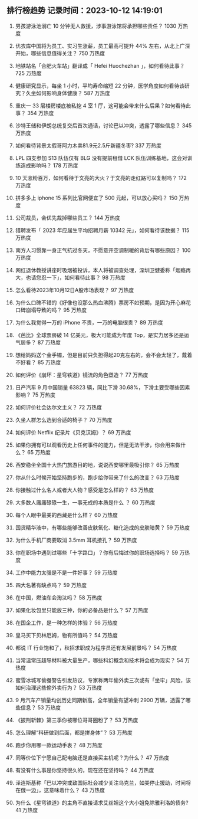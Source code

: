 
## 排行榜趋势 记录时间：2023-10-12 14:19:01
  
  1. 男孩游泳池溺亡 10 分钟无人救援，涉事游泳馆将承担哪些责任？ 1030 万热度
    
  2. 优衣库中国将为员工、实习生涨薪，员工最高可提升 44% 左右，从北上广深开始，哪些信息值得关注？ 750 万热度
    
  3. 地铁站名「合肥火车站」翻译成「 Hefei Huochezhan 」，如何看待此事？ 725 万热度
    
  4. 健康研究显示，每坐 1 小时，平均寿命缩短 22 分钟，医学角度如何看待该研究？久坐如何影响身体健康？ 587 万热度
    
  5. 重庆一 33 层楼房楼底被私挖 4 室 1 厅，这可能会带来什么后果？如何看待此事？ 354 万热度
    
  6. 沙特王储和伊朗总统复交后首次通话，讨论巴以冲突，透露了哪些信息？ 345 万热度
    
  7. 如何看待背景太假哥阿力木卖81.9元2.5斤新疆冬枣? 337 万热度
    
  8. LPL 四支参加 S13 队伍仅有 BLG 没有提前租借 LCK 队伍训练基地，这会对训练造成影响吗？ 178 万热度
    
  9. 10 天涨粉百万，如何看待于文亮的大火？于文亮的走红路可以复制吗？ 172 万热度
    
  10. 拼多多上 iphone 15 系列比官网便宜了 500 元起，可以放心买吗？ 150 万热度
    
  11. 公司裁员，会优先裁掉哪些员工？ 144 万热度
    
  12. 猎聘发布「 2023 年应届生平均招聘月薪 10342 元」，如何看待该数据？ 115 万热度
    
  13. 南方人习惯靠一身正气抗过冬天，不愿意开空调制暖的背后有哪些原因？ 100 万热度
    
  14. 网红退休教授讲座时吸烟被投诉，本人将被调查处理，深圳卫健委称「烟瘾再大，也请您忍一下」，如何看待此事？ 98 万热度
    
  15. 怎么看待2023年10月12日A股市场表现？ 97 万热度
    
  16. 为什么口碑不错的《好像也没那么热血沸腾》票房不如预期，是因为开心麻花口碑崩塌导致的吗？ 95 万热度
    
  17. 为什么我觉得一万的 iPhone 不贵，一万的电脑很贵？ 89 万热度
    
  18. 《芭比》全球票房破 14 亿美元，极大可能成为年度 Top，是实力居多还是运气居多？ 87 万热度
    
  19. 想给妈妈送个金手镯，但是目前只负担得起20克左右的，会不会太轻了，戴着不好看？ 85 万热度
    
  20. 如何评价《崩坏：星穹铁道》镜流的角色塑造？ 77 万热度
    
  21. 日产汽车 9 月中国销量 63823 辆，同比下滑 30.68%，下滑主要受哪些因素影响？ 75 万热度
    
  22. 如何评价社会达尔文主义？ 72 万热度
    
  23. 久坐人群怎么选到合适的椅子？ 70 万热度
    
  24. 如何评价 Netflix 纪录片《贝克汉姆》？ 69 万热度
    
  25. 如果你拥有可以观看历史上任何事件的能力，但是无法干涉，你会用来做什么？ 65 万热度
    
  26. 西安稳坐全国十大热门旅游目的地，说说西安哪里最吸引你？ 65 万热度
    
  27. 你从什么时候开始坚持跑步的，跑步给你带来了什么的改变？ 63 万热度
    
  28. 你接触过什么名人或者大人物？感受是怎么样的？ 63 万热度
    
  29. 大多数人庸庸碌碌一生，一事无成的本质是什么 ？ 60 万热度
    
  30. 每个人眼中最美的西藏是什么样？ 60 万热度
    
  31. 国货精华液中，有哪些能够改善皮肤氧化、糖化造成的皮肤暗黄？ 59 万热度
    
  32. 为什么手机厂商要取消 3.5mm 耳机接孔？ 59 万热度
    
  33. 你在职场中遇到过哪些「十字路口」？你有后悔过你的职场选择吗？ 59 万热度
    
  34. 工作中能力太强是不是一件好事？ 59 万热度
    
  35. 四大名著有缺点吗？ 59 万热度
    
  36. 在中国，燃油车会淘汰吗？ 58 万热度
    
  37. 如果化妆包里只能放三种，你的必备品是什么？ 57 万热度
    
  38. 在国企工作，是一种怎样的体验？ 56 万热度
    
  39. 皇马买下贝林厄姆，物有所值吗？ 54 万热度
    
  40. 都说 IT 行业饱和了，秋招求职成为程序员还有发展前景吗？ 54 万热度
    
  41. 当常温常压超导材料被大量生产，哪些科幻概念和技术将会成为现实？ 54 万热度
    
  42. 蜜雪冰城写偷餐警告引发热议，专家称两年偷外卖三次或有「坐牢」风险，该如何治理这些偷外卖行为？ 53 万热度
    
  43. 9 月汽车产销量均创历史同期新高，全年销量有望冲刺 2900 万辆，透露了哪些信息？ 53 万热度
    
  44. 《披荆斩棘》第三季你被哪位哥哥圈粉了？ 53 万热度
    
  45. 怎么理解“科研做到后面，都是拼身体”？ 53 万热度
    
  46. 跑步你用哪一款运动手表？ 48 万热度
    
  47. 同等价位下宁愿自己配电脑还是直接买主机呢？为什么？ 47 万热度
    
  48. 有没有什么事是你坚持很久的，现在还在坚持吗？ 44 万热度
    
  49. 泽连斯基称「巴以冲突或致国际社会减少关注乌克兰，如美停止援助，时间将在俄一边」，这意味着什么？ 43 万热度
    
  50. 为什么《星穹铁道》的主角不直接请求艾丝妲这个大小姐免除雅利洛的债务? 41 万热度
    